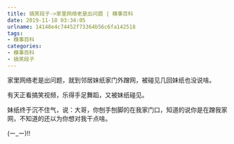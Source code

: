 ```yaml
---
title: 搞笑段子->家里网络老是出问题 | 糗事百科
date: 2019-11-18 03:34:05
urlname: 14148e4c74452f73364b56c6fa142518
tags: 
- 糗事百科
categories:
- 糗事百科
- 搞笑段子
---
```

家里网络老是出问题，就到邻居妹纸家门外蹭网，被碰见几回妹纸也没说啥。

有天正看搞笑视频，乐得手足舞蹈，又被妹纸碰见。

妹纸终于沉不住气，说：大哥，你刨手刨脚的在我家门口，知道的说你是在蹭我家网，不知道的还以为你想对我干点啥。

(ー_ー)!!


